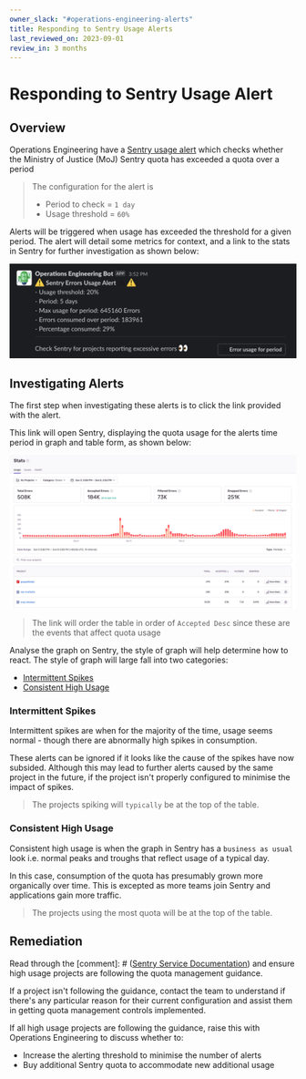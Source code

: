 ```yaml
---
owner_slack: "#operations-engineering-alerts"
title: Responding to Sentry Usage Alerts
last_reviewed_on: 2023-09-01
review_in: 3 months
---
```


# Responding to Sentry Usage Alert

## Overview

Operations Engineering have
a [Sentry usage alert](https://github.com/ministryofjustice/operations-engineering/actions/workflows/sentry-usage-alert.yml)
which checks whether the Ministry of Justice (MoJ) Sentry quota has
exceeded a quota over a period

> The configuration for the alert is
>
> - Period to check = `1 day`
> - Usage threshold = `60%`

Alerts will be triggered when usage has exceeded the threshold for a given period. The alert will detail some metrics
for context, and a link to the stats in Sentry for further investigation as shown below:

![Sentry Usage Alert](../../../images/sentry-usage-alert.png)

## Investigating Alerts

The first step when investigating these alerts is to click the link provided with the alert.

This link will open Sentry, displaying the quota usage for the alerts time period in graph and table form, as shown
below:

![Sentry Usage Alert Stats](../../../images/sentry-usage-alert-stats.png)

> The link will order the table in order of `Accepted Desc` since these are the events that affect quota usage

Analyse the graph on Sentry, the style of graph will help determine how to react. The style of graph will large fall
into two categories:

- [Intermittent Spikes](#intermittent-spikes)
- [Consistent High Usage](#consistent-high-usage)

### Intermittent Spikes

Intermittent spikes are when for the majority of the time, usage seems normal - though there are abnormally high spikes
in consumption.

These alerts can be ignored if it looks like the cause of the spikes have now subsided. Although this may lead to
further alerts caused by the same project in the future, if the project isn't properly configured to minimise the impact
of spikes.

> The projects spiking will `typically` be at the top of the table.

### Consistent High Usage

Consistent high usage is when the graph in Sentry has a `business as usual` look i.e. normal peaks and troughs that
reflect usage of a typical day.

In this case, consumption of the quota has presumably grown more organically over time. This is excepted as more
teams join Sentry and applications gain more traffic.

> The projects using the most quota will be at the top of the table.

## Remediation

Read through the [comment]: # ([Sentry Service Documentation](./../../services/sentry.html)) and ensure high usage projects are
following the quota management guidance.

If a project isn't following the guidance, contact the team to understand if there's any particular reason for their
current configuration and assist them in getting quota management controls implemented.

If all high usage projects are following the guidance, raise this with Operations Engineering to discuss whether to:

- Increase the alerting threshold to minimise the number of alerts
- Buy additional Sentry quota to accommodate new additional usage
